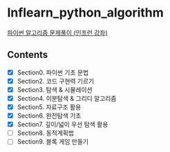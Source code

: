 # Inflearn_python_algorithm
[파이썬 알고리즘 문제풀이 (인프런 강좌)](https://www.inflearn.com/course/%ED%8C%8C%EC%9D%B4%EC%8D%AC-%EC%95%8C%EA%B3%A0%EB%A6%AC%EC%A6%98-%EB%AC%B8%EC%A0%9C%ED%92%80%EC%9D%B4-%EC%BD%94%EB%94%A9%ED%85%8C%EC%8A%A4%ED%8A%B8)
## Contents
- [x] Section0. 파이썬 기초 문법
- [x] Section2. 코드 구현력 기르기
- [x] Section3. 탐색 & 시뮬레이션
- [x] Section4. 이분탐색 & 그리디 알고리즘
- [x] Section5. 자료구조 활용
- [x] Section6. 완전탐색 기초
- [x] Section7. 깊이/넓이 우선 탐색 활용
- [ ] Section8. 동적계획법
- [ ] Section9. 블록 게임 만들기